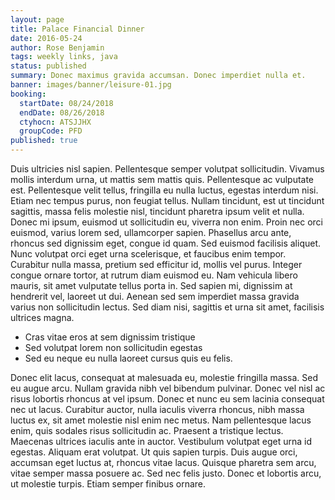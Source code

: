 ```yaml
---
layout: page
title: Palace Financial Dinner
date: 2016-05-24
author: Rose Benjamin
tags: weekly links, java
status: published
summary: Donec maximus gravida accumsan. Donec imperdiet nulla et.
banner: images/banner/leisure-01.jpg
booking:
  startDate: 08/24/2018
  endDate: 08/26/2018
  ctyhocn: ATSJJHX
  groupCode: PFD
published: true
---
```

Duis ultricies nisl sapien. Pellentesque semper volutpat sollicitudin. Vivamus mollis interdum urna, ut mattis sem mattis quis. Pellentesque ac vulputate est. Pellentesque velit tellus, fringilla eu nulla luctus, egestas interdum nisi. Etiam nec tempus purus, non feugiat tellus. Nullam tincidunt, est ut tincidunt sagittis, massa felis molestie nisl, tincidunt pharetra ipsum velit et nulla. Donec mi ipsum, euismod ut sollicitudin eu, viverra non enim. Proin nec orci euismod, varius lorem sed, ullamcorper sapien.
Phasellus arcu ante, rhoncus sed dignissim eget, congue id quam. Sed euismod facilisis aliquet. Nunc volutpat orci eget urna scelerisque, et faucibus enim tempor. Curabitur nulla massa, pretium sed efficitur id, mollis vel purus. Integer congue ornare tortor, at rutrum diam euismod eu. Nam vehicula libero mauris, sit amet vulputate tellus porta in. Sed sapien mi, dignissim at hendrerit vel, laoreet ut dui. Aenean sed sem imperdiet massa gravida varius non sollicitudin lectus. Sed diam nisi, sagittis et urna sit amet, facilisis ultrices magna.

* Cras vitae eros at sem dignissim tristique
* Sed volutpat lorem non sollicitudin egestas
* Sed eu neque eu nulla laoreet cursus quis eu felis.

Donec elit lacus, consequat at malesuada eu, molestie fringilla massa. Sed eu augue arcu. Nullam gravida nibh vel bibendum pulvinar. Donec vel nisl ac risus lobortis rhoncus at vel ipsum. Donec et nunc eu sem lacinia consequat nec ut lacus. Curabitur auctor, nulla iaculis viverra rhoncus, nibh massa luctus ex, sit amet molestie nisl enim nec metus. Nam pellentesque lacus enim, quis sodales risus sollicitudin ac. Praesent a tristique lectus. Maecenas ultrices iaculis ante in auctor. Vestibulum volutpat eget urna id egestas.
Aliquam erat volutpat. Ut quis sapien turpis. Duis augue orci, accumsan eget luctus at, rhoncus vitae lacus. Quisque pharetra sem arcu, vitae semper massa posuere ac. Sed nec felis justo. Donec et lobortis arcu, ut molestie turpis. Etiam semper finibus ornare.

